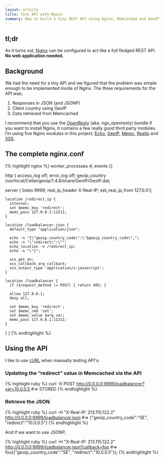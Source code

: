 ```yaml
---
layout: article
title: Tiny API with Nginx
summary: How to build a tiny REST API using Nginx, Memcached and GeoIP.
---
```


## tl;dr

As it turns out, [Nginx](http://nginx.com/) can be configured to act like a full fledged REST API. **No web application needed.**

## Background

We had the need for a tiny API and we figured that the problem 
was simple enough to be implemented inside of Nginx. The three requirements for the API was;

 1. Responses in JSON (and JSONP)
 2. Client country using GeoIP
 3. Data retrieved from Memcached

I recommend that you use the [OpenResty](http://openresty.org/)
(aka. ngx_openresty) bundle if you want to install Nginx, it
contains a few really good third party modules. I’m using five 
Nginx modules in this project;
  [Echo](http://wiki.nginx.org/HttpEchoModule),
  [GeoIP](http://wiki.nginx.org/HttpGeoIPModule),
  [Memc](http://wiki.nginx.org/HttpMemcModule),
  [RealIp](http://wiki.nginx.org/HttpRealIpModule) and
  [XSS](https://github.com/agentzh/xss-nginx-module).

## The complete nginx.conf

{% highlight nginx %}
worker_processes 4;
events {}

http {
  access_log    off;
  error_log     off;
  geoip_country /usr/local/Cellar/geoip/1.4.8/share/GeoIP/GeoIP.dat;

  server {
    listen            9999;
    real_ip_header    X-Real-IP;
    set_real_ip_from  127.0.0.1;

    location /redirect_ip {
      internal;
      set $memc_key 'redirect';
      memc_pass 127.0.0.1:11211;
    }

    location /loadbalancer.json {
      default_type "application/json";

      echo -n "{\"geoip_country_code\":\"$geoip_country_code\",";
      echo -n "\"redirect\":\"";
      echo_location -n /redirect_ip;
      echo -n "\"}";

      xss_get on;
      xss_callback_arg callback;
      xss_output_type 'application/x-javascript';
    }

    location /loadbalancer {
      if ($request_method != POST) { return 405; }

      allow 127.0.0.1;
      deny all;

      set $memc_key 'redirect';
      set $memc_cmd 'set';
      set $memc_value $arg_var;
      memc_pass 127.0.0.1:11211;
    }
  }
}
{% endhighlight %}

## Using the API

I like to use [cURL](http://curl.haxx.se/) when manually testing API's:

### Updating the “redirect” value in Memcached via the API

{% highlight ruby %}
curl -X POST http://0.0.0.0:9999/loadbalancer?var=10.0.0.5 
#=> STORED
{% endhighlight %}

### Retrieve the JSON

{% highlight ruby %}
curl -H "X-Real-IP: 213.115.122.2" \
http://0.0.0.0:9999/loadbalancer.json
#=> {"geoip_country_code":"SE", "redirect":"10.0.0.5"}
{% endhighlight %}

And if we want to use JSONP;

{% highlight ruby %}
curl -H "X-Real-IP: 213.115.122.2" \
http://0.0.0.0:9999/loadbalancer.json?callback=foo
#=> foo({"geoip_country_code":"SE", "redirect":"10.0.0.5"});
{% endhighlight %}

